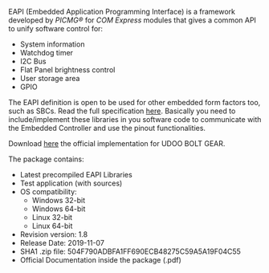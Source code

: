 EAPI (Embedded Application Programming Interface) is a framework
developed by *PICMG®* for *COM Express* modules that gives a common API to unify
software control for:
- System information
- Watchdog timer
- I2C Bus
- Flat Panel brightness control
- User storage area
- GPIO

The EAPI definition is open to be used for other embedded form factors too,
such as SBCs. Read the full specification [here][specs].
Basically you need to include/implement these libraries in you software code to
communicate with the Embedded Controller and use the pinout functionalities.

Download [here][dleapi] the official implementation for UDOO BOLT GEAR.

The package contains:
* Latest precompiled EAPI Libraries
* Test application (with sources)
* OS compatibility:
  * Windows 32-bit
  * Windows 64-bit
  * Linux 32-bit
  * Linux 64-bit
* Revision version: 1.8
* Release Date:  2019-11-07
* SHA1 .zip file: 504F790ADBFA1FF690ECB48275C59A5A19F04C55
* Official Documentation inside the package (.pdf)

[specs]: https://www.picmg.org/wp-content/uploads/COM_EAPI_R1_0.pdf
[dleapi]: https://udoo.org/download/files/UDOO_BOLT/tools/EAPI_1_20_20_Build_1657_2019_11_08.zip

